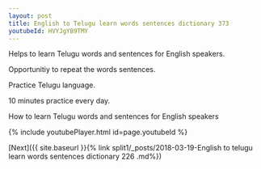 ```yaml
---
layout: post
title: English to Telugu learn words sentences dictionary 373 
youtubeId: HVYJgYB9TMY
---
```

 
 
Helps to learn Telugu words and sentences for English speakers.

Opportunitiy to repeat the words sentences. 

Practice Telugu language. 
 
10 minutes practice every day. 
 
How to learn Telugu words and sentences for English speakers 
 
{% include youtubePlayer.html id=page.youtubeId %}
 
 
[Next]({{ site.baseurl }}{% link  split1/_posts/2018-03-19-English to telugu learn words sentences dictionary 226 .md%})
 
